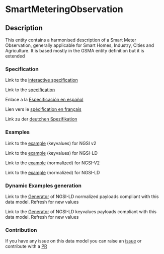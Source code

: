 # SmartMeteringObservation

## Description 

This entity contains a harmonised description of a Smart Meter Observation, generally applicable for Smart Homes, Industry, Cities and Agriculture. It is based mostly in the GSMA entity definition but it is extended
### Specification

Link to the [interactive specification](https://swagger.lab.fiware.org/?url=https://github.com/smart-data-models/dataModel.Device/blob/master/SmartMeteringObservation/swagger.yaml)

Link to the [specification](https://github.com/smart-data-models/dataModel.Device/blob/master/SmartMeteringObservation/doc/spec.md)

Enlace a la [Especificación en español](https://github.com/smart-data-models/dataModel.Device/blob/master/SmartMeteringObservation/doc/spec_ES.md)

Lien vers le [spécification en français](https://github.com/smart-data-models/dataModel.Device/blob/master/SmartMeteringObservation/doc/spec_FR.md)

Link zu der [deutchen Spezifikation](https://github.com/smart-data-models/dataModel.Device/blob/master/SmartMeteringObservation/doc/spec_DE.md)
### Examples

Link to the [example](https://github.com/smart-data-models/dataModel.Device/blob/master/SmartMeteringObservation/examples/example.json) (keyvalues) for NGSI v2

Link to the [example](https://github.com/smart-data-models/dataModel.Device/blob/master/SmartMeteringObservation/examples/example.jsonld) (keyvalues) for NGSI-LD

Link to the [example](https://github.com/smart-data-models/dataModel.Device/blob/master/SmartMeteringObservation/examples/example-normalized.json) (normalized) for NGSI-V2

Link to the [example](https://github.com/smart-data-models/dataModel.Device/blob/master/SmartMeteringObservation/examples/example-normalized.jsonld) (normalized) for NGSI-LD
### Dynamic Examples generation

Link to the [Generator](https://smartdatamodels.org/extra/ngsi-ld_generator_v0.92.php?schemaUrl=https://raw.githubusercontent.com/smart-data-models/dataModel.Device/master/SmartMeteringObservation/schema.json&email=info@smartdatamodels.org) of NGSI-LD normalized payloads compliant with this data model. Refresh for new values

Link to the [Generator](https://smartdatamodels.org/extra/ngsi-ld_generator_keyvalues_v0.92.php?schemaUrl=https://raw.githubusercontent.com/smart-data-models/dataModel.Device/master/SmartMeteringObservation/schema.json&email=info@smartdatamodels.org) of NGSI-LD keyvalues payloads compliant with this data model. Refresh for new values
### Contribution

 If you have any issue on this data model you can raise an [issue](https://github.com/smart-data-models/dataModel.Device/issues)  or contribute with a [PR](https://github.com/smart-data-models/dataModel.Device/pulls)